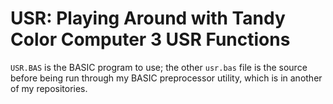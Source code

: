USR: Playing Around with Tandy Color Computer 3 USR Functions
==========

`USR.BAS` is the BASIC program to use; the other `usr.bas` file is the source before
being run through my BASIC preprocessor utility, which is in another of my repositories.
